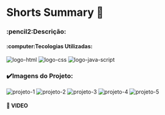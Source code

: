 <h1>Shorts Summary 🤖</h1>
<h3>:pencil2:Descrição:</h3>
<p></p>

<h4>:computer:Tecologias Utilizadas:</h4>
<img src="https://img.shields.io/badge/HTML5-E34F26?style=for-the-badge&logo=html5&logoColor=white" alt="logo-html"/>
<img src="https://img.shields.io/badge/CSS3-1572B6?style=for-the-badge&logo=css3&logoColor=white" alt="logo-css"/>
<img src="https://img.shields.io/badge/JavaScript-323330?style=for-the-badge&logo=javascript&logoColor=F7DF1E" alt="logo-java-script"/>
<br>
<h3>✔️Imagens do Projeto:</h3>

<img src="https://github.com/carolinacubass/nlwia-shorts-summary/blob/main/img/projeto-1.png" alt="projeto-1"/>
<img src="https://github.com/carolinacubass/nlwia-shorts-summary/blob/main/img/projeto-2.png" alt="projeto-2"/>
<img src="https://github.com/carolinacubass/nlwia-shorts-summary/blob/main/img/projeto-3.png" alt="projeto-3"/>
<img src="https://github.com/carolinacubass/nlwia-shorts-summary/blob/main/img/projeto-4.png" alt="projeto-4"/>
<img src="https://github.com/carolinacubass/nlwia-shorts-summary/blob/main/img/projeto-5.png" alt="projeto-5"/>

<h4>🎥 VIDEO</h4>
